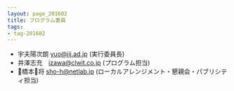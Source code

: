 ```yaml
---
layout: page_201602
title: プログラム委員
tags:
- tag-201602
---
```


* 宇夫陽次朗 <yuo@iij.ad.jp> (実行委員長)
* 井澤志充　<izawa@clwit.co.jp> (プログラム担当)
* 橋本将 <sho-h@netlab.jp> (ローカルアレンジメント・懇親会・パブリシティ担当)

